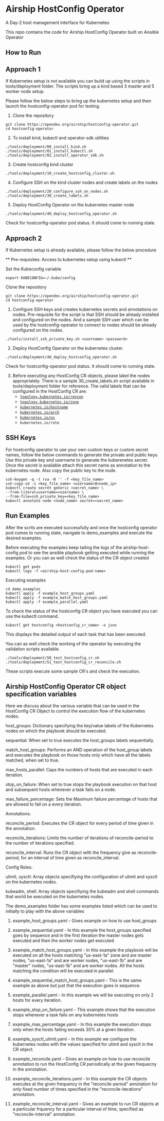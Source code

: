 # Airship HostConfig Operator

A Day-2 host management interface for Kubernetes

This repo contains the code for Airship HostConfig Operator
built on Ansible Operator

## How to Run

## Approach 1
If Kubernetes setup is not available you can build up using
the scripts in tools/deployment folder. The scripts bring up a
kind based 3 master and 5 worker node setup.

Please follow the below steps to bring up the kubernetes setup
and then launch the hostconfig-operator pod for testing.

1. Clone the repository
```
git clone https://opendev.org/airship/hostconfig-operator.git
cd hostconfig-operator
```

2. To install kind, kubectl and operator-sdk utilities
```
./tools/deployment/00_install_kind.sh
./tools/deployment/01_install_kubectl.sh
./tools/deployment/02_install_operator_sdk.sh
```

3. Create hostconfig kind cluster
```
./tools/deployment/10_create_hostconfig_cluster.sh
```

4. Configure SSH on the kind cluster nodes and create labels
on the nodes
```
./tools/deployment/20_configure_ssh_on_nodes.sh
./tools/deployment/30_create_labels.sh
```

5. Deploy HostConfig Operator on the kubernetes master node
```
./tools/deployment/40_deploy_hostconfig_operator.sh
```
Check for hostconfig-operator pod status. It should come to
running state.

## Approach 2
If Kubernetes setup is already available, please follow the
below procedure

 ** Pre-requisites: Access to kubernetes setup using kubectl **

Set the Kubeconfig variable
```
export KUBECONFIG=~/.kube/config
```

Clone the repository

```
git clone https://opendev.org/airship/hostconfig-operator.git
cd hostconfig-operator
```

1. Configure SSH keys and creates kubernetes secrets and
annotations on nodes. Pre-requisite for the script is that SSH
should be already installed and configured on the nodes. And a
sample SSH user which can be used by the hostconfig-operator to
connect to nodes should be already configured on the nodes.
```
./tools/install_ssh_private_key.sh <username> <password>
```

2. Deploy HostConfig Operator on the kubernetes cluster.
```
./tools/deployment/40_deploy_hostconfig_operator.sh
```
Check for hostconfig-operator pod status. It should come to
running state.

3. Before executing any HostConfig CR objects, please label
the nodes appropriately. There is a sample 30_create_labels.sh
script available in tools/deployment folder for reference.
The valid labels that can be configured in the HostConfig CR are:
    * [`topology.kubernetes.io/region`](https://kubernetes.io/docs/reference/kubernetes-api/labels-annotations-taints/#topologykubernetesiozone)
    * [`topology.kubernetes.io/zone`](https://kubernetes.io/docs/reference/kubernetes-api/labels-annotations-taints/#topologykubernetesioregion)
    * [`kubernetes.io/hostname`](https://kubernetes.io/docs/reference/kubernetes-api/labels-annotations-taints/#kubernetes-io-hostname)
    * [`kubernetes.io/arch`](https://kubernetes.io/docs/reference/kubernetes-api/labels-annotations-taints/#kubernetes-io-arch)
    * [`kubernetes.io/os`](https://kubernetes.io/docs/reference/kubernetes-api/labels-annotations-taints/#kubernetes-io-os)
    * `kubernetes.io/role`


## SSH Keys

For hostconfig operator to use your own custom keys or custom
secret names, follow the below commands to generate the private
and public keys. Use this private key and username to generate
the kuberenetes secret. Once the secret is available attach
this secret name as annotation to the kubernetes node. Also
copy the public key to the node.

```
ssh-keygen -q -t rsa -N '' -f <key_file_name>
ssh-copy-id -i <key_file_name> <username>@<node_ip>
kubectl create secret generic <secret_name> \
--from-literal=username=<username> \
--from-file=ssh_private_key=<key_file_name>
kubectl annotate node <node_name> secret=<secret_name>
```

## Run Examples

After the scrits are executed successfully and once the
hostconfig operator pod comes to running state, navigate
to demo_examples and execute the desired examples.

Before executing the examples keep tailing the logs of the
airship-host-config pod to see the ansible playbook getting
executed while running the examples. Or you can as well
check the status of the CR object created

```
kubectl get pods
kubectl logs -f <airship-host-config-pod-name>
```

Executing examples

```
cd demo_examples
kubectl apply -f example_host_groups.yaml
kubectl apply -f example_match_host_groups.yaml
kubectl apply -f example_parallel.yaml
```
To check the status of the hostconfig CR object you have
executed you can use the kubectl command.

```
kubectl get hostconfig <hostconfig_cr_name> -o json
```

This displays the detailed output of each task that
has been executed.

You can as well check the working of the operator by
executing the validation scripts available.
```
./tools/deployment/50_test_hostconfig_cr.sh
./tools/deployment/51_test_hostconfig_cr_reconcile.sh
```
These scripts execute some sample CR's and check the execution.

## Airship HostConfig Operator CR object specification variables

Here we discuss about the various variable that can be used in
the HostConfig CR Object to control the execution flow of the
kubernetes nodes.

host_groups: Dictionary specifying the key/value labels of the
Kubernetes nodes on which the playbook should be executed.

sequential: When set to true executes the host_groups labels sequentially.

match_host_groups: Performs an AND operation of the host_group labels
and executes the playbook on those hosts only which have all the labels
matched, when set to true.

max_hosts_parallel: Caps the numbers of hosts that are executed
in each iteration.

stop_on_failure: When set to true stops the playbook execution
on that host and subsequent hosts whenever a task fails on a node.

max_failure_percentage: Sets the Maximum failure percentage of
hosts that are allowed to fail on a every iteration.

Annotations:

reconcile_period: Executes the CR object for every period of time
given in the annotation.

reconcile_iterations: Limits the number of iterations of
reconcile-period to the number of iterations specified.

reconcile_interval: Runs the CR object with the frequency give as
reconcile-period, for an interval of time given as reconcile_interval.

Config Roles:

ulimit, sysctl: Array objects specifiying the configuration of
ulimit and sysctl on the kubernetes nodes.

kubeadm, shell: Array objects specifiying the kubeadm and shell
commands that world be executed on the kubernetes nodes.

The demo_examples folder has some examples listed which can be
used to initially to play with the above variables

1. example_host_groups.yaml - Gives example on how to use host_groups

2. example_sequential.yaml - In this example the host_groups specified
goes by sequence and in the first iteration the master nodes gets
executed and then the worker nodes get executed

3. example_match_host_groups.yaml - In this example the playbook will
be executed on all the hosts matching "us-east-1a" zone and are
master nodes, "us-east-1a" and are worker nodes, "us-east-1b" and
are "master" nodes, "us-east-1b" and are worker nodes.
All the hosts matching the condition will be executed in parallel.

4. example_sequential_match_host_groups.yaml - This is the same example
as above but just that the execution goes in sequence.

5. example_parallel.yaml - In this example we will be executing on
only 2 hosts for every iteration.

6. example_stop_on_failure.yaml - This example shows that the execution
stops whenever a task fails on any kubernetes hosts

7. example_max_percentage.yaml - In this example the execution stops
only when the hosts failing exceeds 30% at a given iteration.

8. example_sysctl_ulimit.yaml - In this example we configure the kubernetes
nodes with the values specified for ulimit and sysclt in the CR object.

9. example_reconcile.yaml - Gives an example on how to use
reconcile annotation to run the HostConfig CR periodically
at the given frequecny in the annotation.

10. example_reconcile_iterations.yaml - In this example the CR objects
executes at the given frequency in the "reconcile-period" annotation for
only fixed number of times specified in the "reconcile-iterations" annotation.

11. example_reconcile_interval.yaml - Gives an example to run CR objects
at a particular frquency for a particular interval of time,
specified as "reconcile-interval" annotation.
